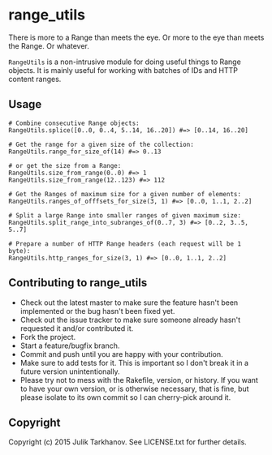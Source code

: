 # range_utils

There is more to a Range than meets the eye. Or more to the eye than meets the Range. Or whatever.

`RangeUtils` is a non-intrusive module for doing useful things to Range objects.
It is mainly useful for working with batches of IDs and HTTP content ranges.

## Usage

    # Combine consecutive Range objects:
    RangeUtils.splice([0..0, 0..4, 5..14, 16..20]) #=> [0..14, 16..20]

    # Get the range for a given size of the collection:
    RangeUtils.range_for_size_of(14) #=> 0..13

    # or get the size from a Range:
    RangeUtils.size_from_range(0..0) #=> 1
    RangeUtils.size_from_range(12..123) #=> 112

    # Get the Ranges of maximum size for a given number of elements:
    RangeUtils.ranges_of_offfsets_for_size(3, 1) #=> [0..0, 1..1, 2..2]

    # Split a large Range into smaller ranges of given maximum size:
    RangeUtils.split_range_into_subranges_of(0..7, 3) #=> [0..2, 3..5, 5..7]

    # Prepare a number of HTTP Range headers (each request will be 1 byte):
    RangeUtils.http_ranges_for_size(3, 1) #=> [0..0, 1..1, 2..2]

## Contributing to range_utils
 
* Check out the latest master to make sure the feature hasn't been implemented or the bug hasn't been fixed yet.
* Check out the issue tracker to make sure someone already hasn't requested it and/or contributed it.
* Fork the project.
* Start a feature/bugfix branch.
* Commit and push until you are happy with your contribution.
* Make sure to add tests for it. This is important so I don't break it in a future version unintentionally.
* Please try not to mess with the Rakefile, version, or history. If you want to have your own version, or is otherwise necessary, that is fine, but please isolate to its own commit so I can cherry-pick around it.

## Copyright

Copyright (c) 2015 Julik Tarkhanov. See LICENSE.txt for
further details.


